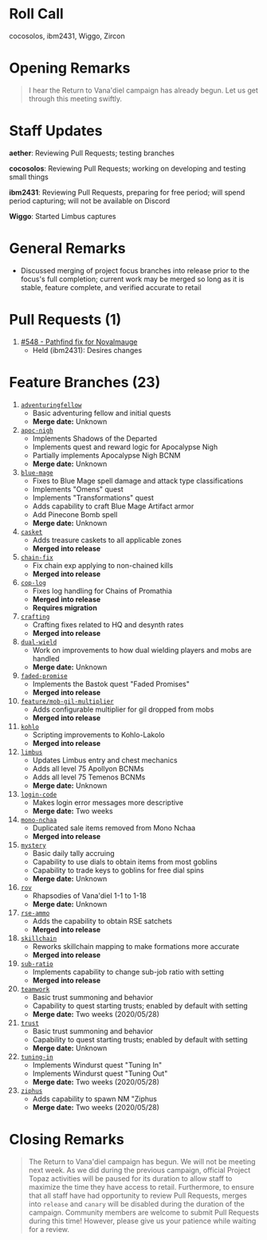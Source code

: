 # Roll Call
cocosolos, ibm2431, Wiggo, Zircon
# Opening Remarks
> I hear the Return to Vana'diel campaign has already begun. Let us get through this meeting swiftly.

# Staff Updates
**aether**: Reviewing Pull Requests; testing branches

**cocosolos**: Reviewing Pull Requests; working on developing and testing small things

**ibm2431**: Reviewing Pull Requests, preparing for free period; will spend period capturing; will not be available on Discord

**Wiggo**: Started Limbus captures

# General Remarks
- Discussed merging of project focus branches into release prior to the focus's full completion; current work may be merged so long as it is stable, feature complete, and verified accurate to retail

# Pull Requests (1)
1. [#548 - Pathfind fix for Novalmauge](https://github.com/project-topaz/topaz/pull/548)
    - Held (ibm2431): Desires changes

# Feature Branches (23)
1. [`adventuringfellow`](https://github.com/project-topaz/topaz/tree/adventuringfellow)
    - Basic adventuring fellow and initial quests
    - **Merge date:** Unknown
2. [`apoc-nigh`](https://github.com/project-topaz/topaz/tree/apoc-nigh)
    - Implements Shadows of the Departed
    - Implements quest and reward logic for Apocalypse Nigh
    - Partially implements Apocalypse Nigh BCNM
    - **Merge date:** Unknown
3. [`blue-mage`](https://github.com/project-topaz/topaz/tree/blue-mage)
    - Fixes to Blue Mage spell damage and attack type classifications
    - Implements "Omens" quest
    - Implements "Transformations" quest
    - Adds capability to craft Blue Mage Artifact armor
    - Add Pinecone Bomb spell
    - **Merge date:** Unknown
4. [`casket`](https://github.com/project-topaz/topaz/tree/casket)
    - Adds treasure caskets to all applicable zones
    - **Merged into release**
5. [`chain-fix`](https://github.com/project-topaz/topaz/tree/chain-fix)
    - Fix chain exp applying to non-chained kills
    - **Merged into release**
6. [`cop-log`](https://github.com/project-topaz/topaz/tree/cop-log)
    - Fixes log handling for Chains of Promathia
    - **Merged into release**
    - **Requires migration**
7. [`crafting`](https://github.com/project-topaz/topaz/tree/crafting)
    - Crafting fixes related to HQ and desynth rates
    - **Merged into release**
8. [`dual-wield`](https://github.com/project-topaz/topaz/tree/dual-wield)
    - Work on improvements to how dual wielding players and mobs are handled
    - **Merge date:** Unknown
9. [`faded-promise`](https://github.com/project-topaz/topaz/tree/faded-promise)
    - Implements the Bastok quest "Faded Promises"
    - **Merged into release**
10. [`feature/mob-gil-multiplier`](https://github.com/project-topaz/topaz/tree/feature/mob-gil-multiplier)
    - Adds configurable multiplier for gil dropped from mobs
    - **Merged into release**
11. [`kohlo`](https://github.com/project-topaz/topaz/tree/kohlo)
    - Scripting improvements to Kohlo-Lakolo
    - **Merged into release**
12. [`limbus`](https://github.com/project-topaz/topaz/tree/limbus)
    - Updates Limbus entry and chest mechanics
    - Adds all level 75 Apollyon BCNMs
    - Adds all level 75 Temenos BCNMs
    - **Merge date:** Unknown
13. [`login-code`](https://github.com/project-topaz/topaz/tree/login-code)
    - Makes login error messages more descriptive
    - **Merge date:** Two weeks
14. [`mono-nchaa`](https://github.com/project-topaz/topaz/tree/mono-nchaa)
    - Duplicated sale items removed from Mono Nchaa
    - **Merged into release**
15. [`mystery`](https://github.com/project-topaz/topaz/tree/mystery)
    - Basic daily tally accruing
    - Capability to use dials to obtain items from most goblins
    - Capability to trade keys to goblins for free dial spins
    - **Merge date:** Unknown
16. [`rov`](https://github.com/project-topaz/topaz/tree/rov)
    - Rhapsodies of Vana'diel 1-1 to 1-18
    - **Merge date:** Unknown
17. [`rse-ammo`](https://github.com/project-topaz/topaz/tree/rse-ammo)
    - Adds the capability to obtain RSE satchets
    - **Merged into release**
18. [`skillchain`](https://github.com/project-topaz/topaz/tree/skillchain)
    - Reworks skillchain mapping to make formations more accurate
    - **Merged into release**
19. [`sub-ratio`](https://github.com/project-topaz/topaz/tree/sub-ratio)
    - Implements capability to change sub-job ratio with setting
    - **Merged into release**
20. [`teamwork`](https://github.com/project-topaz/topaz/tree/teamwork)
    - Basic trust summoning and behavior
    - Capability to quest starting trusts; enabled by default with setting
    - **Merge date:** Two weeks (2020/05/28)
21. [`trust`](https://github.com/project-topaz/topaz/tree/trust)
    - Basic trust summoning and behavior
    - Capability to quest starting trusts; enabled by default with setting
    - **Merge date:** Unknown
22. [`tuning-in`](https://github.com/project-topaz/topaz/tree/tuning-in)
    - Implements Windurst quest "Tuning In"
    - Implements Windurst quest "Tuning Out"
     - **Merge date:** Two weeks (2020/05/28)
23. [`ziphus`](https://github.com/project-topaz/topaz/tree/ziphus)
    - Adds capability to spawn NM "Ziphus
    - **Merge date:** Two weeks (2020/05/28)

# Closing Remarks
> The Return to Vana'diel campaign has begun. We will not be meeting next week. As we did during the previous campaign, official Project Topaz activities will be paused for its duration to allow staff to maximize the time they have access to retail. Furthermore, to ensure that all staff have had opportunity to review Pull Requests, merges into `release` and `canary` will be disabled during the duration of the campaign. Community members are welcome to submit Pull Requests during this time! However, please give us your patience while waiting for a review.